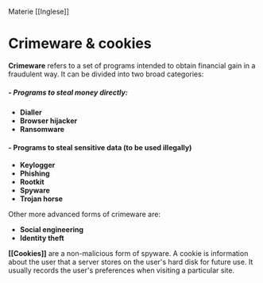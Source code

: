 Materie [[Inglese]]

# Crimeware & cookies
**Crimeware** refers to a set of programs intended to obtain financial gain in a fraudulent way.
It can be divided into two broad categories:
##### - Programs to steal money directly:
- **Dialler**
- **Browser hijacker**
- **Ransomware**
#### - Programs to steal sensitive data (to be used illegally)
- **Keylogger**
- **Phishing**
- **Rootkit**
- **Spyware**
- **Trojan horse**

Other more advanced forms of crimeware are:
- **Social engineering**
- **Identity theft**

**[[Cookies]]** are a non-malicious form of spyware. A cookie is information about the user that a server stores on the user's hard disk for future use. It usually records the user's preferences when visiting a particular site.